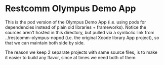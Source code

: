 # Restcomm Olympus Demo App

This is the pod version of the Olympus Demo App (i.e. using pods for dependencies instead of plain old libraries + frameworks). Notice the sources aren't hosted in this directory, but pulled via a symbolic link from ../restcomm-olympus-nopod (i.e. the original Xcode library App project), so that we can maintain both side by side. 

The reason we keep 2 separate projects with same source files, is to make it easier to build any flavor, since at times we need both of them

